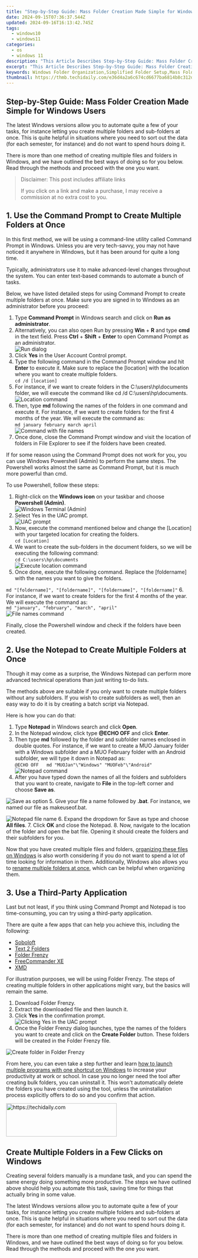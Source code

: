 ```yaml
---
title: "Step-by-Step Guide: Mass Folder Creation Made Simple for Windows Users"
date: 2024-09-15T07:36:37.544Z
updated: 2024-09-16T16:13:42.745Z
tags:
  - windows10
  - windows11
categories:
  - os
  - windows 11
description: "This Article Describes Step-by-Step Guide: Mass Folder Creation Made Simple for Windows Users"
excerpt: "This Article Describes Step-by-Step Guide: Mass Folder Creation Made Simple for Windows Users"
keywords: Windows Folder Organization,Simplified Folder Setup,Mass Folder Creation Guide,Easy Folders in Windows,Streamline File Management,Windows User Folder Tips,Quick Folder Making Pro
thumbnail: https://thmb.techidaily.com/e36d4a2a6c674cd6677ba6814b8c312dcb4a11aef63558c23c156a0dfc593865.jpg
---
```


## Step-by-Step Guide: Mass Folder Creation Made Simple for Windows Users

 The latest Windows versions allow you to automate quite a few of your tasks, for instance letting you create multiple folders and sub-folders at once. This is quite helpful in situations where you need to sort out the data (for each semester, for instance) and do not want to spend hours doing it.

 There is more than one method of creating multiple files and folders in Windows, and we have outlined the best ways of doing so for you below. Read through the methods and proceed with the one you want.

>  Disclaimer: This post includes affiliate links
>
>  If you click on a link and make a purchase, I may receive a commission at no extra cost to you.
>

## 1\. Use the Command Prompt to Create Multiple Folders at Once

 In this first method, we will be using a command-line utility called Command Prompt in Windows. Unless you are very tech-savvy, you may not have noticed it anywhere in Windows, but it has been around for quite a long time.

 Typically, administrators use it to make advanced-level changes throughout the system. You can enter text-based commands to automate a bunch of tasks.

 Below, we have listed detailed steps for using Command Prompt to create multiple folders at once. Make sure you are signed in to Windows as an administrator before you proceed:

1. Type **Command Prompt** in Windows search and click on **Run as administrator**.
2. Alternatively, you can also open Run by pressing **Win** \+ **R** and type **cmd** in the text field. Press **Ctrl** \+ **Shift** \+ **Enter** to open Command Prompt as an administrator.  
![Run dialog](https://static1.makeuseofimages.com/wordpress/wp-content/uploads/2021/12/accessing-cmd-through-run-box.jpg)
3. Click **Yes** in the User Account Control prompt.
4. Type the following command in the Command Prompt window and hit **Enter** to execute it. Make sure to replace the \[location\] with the location where you want to create multiple folders.  
`cd /d [location]`
5. For instance, if we want to create folders in the C:\\users\\hp\\documents folder, we will execute the command like cd /d C:\\users\\hp\\documents.  
![Location command](https://static1.makeuseofimages.com/wordpress/wp-content/uploads/2022/05/win11-cd-d-location-1.jpg)
6. Then, type **md** following the names of the folders in one command and execute it. For instance, if we want to create folders for the first 4 months of the year. We will execute the command as:  
`md january february march april`  
![Command with file names](https://static1.makeuseofimages.com/wordpress/wp-content/uploads/2022/05/win11-md-files.jpg)
7. Once done, close the Command Prompt window and visit the location of folders in File Explorer to see if the folders have been created.

 If for some reason using the Command Prompt does not work for you, you can use Windows Powershell (Admin) to perform the same steps. The Powershell works almost the same as Command Prompt, but it is much more powerful than cmd.

 To use Powershell, follow these steps:

1. Right-click on the **Windows icon** on your taskbar and choose **Powershell (Admin)**.  
![Windows Terminal (Admin)](https://static1.makeuseofimages.com/wordpress/wp-content/uploads/2022/03/windows-terminal.jpg)
2. Select Yes in the UAC prompt.  
![UAC prompt](https://static1.makeuseofimages.com/wordpress/wp-content/uploads/2022/05/win11-terminal-uac.jpg)
3. Now, execute the command mentioned below and change the \[Location\] with your targeted location for creating the folders.  
`cd [Location]`
4. We want to create the sub-folders in the document folders, so we will be executing the following command:  
`cd C:\users\hp\documents`  
![Execute location command](https://static1.makeuseofimages.com/wordpress/wp-content/uploads/2022/05/win11-terminal-cd-d-location.jpg)
5. Once done, execute the following command. Replace the \[foldername\] with the names you want to give the folders.  

`md "[foldername]", "[foldername]", "[foldername]", "[foldername]"`
6. For instance, if we want to create folders for the first 4 months of the year. We will execute the command as:  
`md "january", "february", "march", "april"`  
![File names command](https://static1.makeuseofimages.com/wordpress/wp-content/uploads/2022/05/win11-terminal-md-files.jpg)

 Finally, close the Powershell window and check if the folders have been created.

## 2\. Use the Notepad to Create Multiple Folders at Once

 Though it may come as a surprise, the Windows Notepad can perform more advanced technical operations than just writing to-do lists.

 The methods above are suitable if you only want to create multiple folders without any subfolders. If you wish to create subfolders as well, then an easy way to do it is by creating a batch script via Notepad.

 Here is how you can do that:

1. Type **Notepad** in Windows search and click **Open**.
2. In the Notepad window, click type **@ECHO OFF** and click **Enter**.
3. Then type **md** followed by the folder and subfolder names enclosed in double quotes. For instance, if we want to create a MUO January folder with a Windows subfolder and a MUO February folder with an Android subfolder, we will type it down in Notepad as:  
`@ECHO OFF  
md "MUOJan"\"Windows" "MUOFeb"\"Android"`  
![Notepad command](https://static1.makeuseofimages.com/wordpress/wp-content/uploads/2022/05/win11-notepad-command.jpg)
4. After you have typed down the names of all the folders and subfolders that you want to create, navigate to **File** in the top-left corner and choose **Save as**.  

![Save as option](https://static1.makeuseofimages.com/wordpress/wp-content/uploads/2022/05/notepad-save-as.jpg)
5. Give your file a name followed by **.bat**. For instance, we named our file as makeuseof.bat.  

![Notepad file name](https://static1.makeuseofimages.com/wordpress/wp-content/uploads/2022/05/notepad-file-name.jpg)
6. Expand the dropdown for Save as type and choose **All files**.
7. Click **OK** and close the Notepad.
8. Now, navigate to the location of the folder and open the bat file. Opening it should create the folders and their subfolders for you.

 Now that you have created multiple files and folders, [organizing these files on Windows](https://www.makeuseof.com/tag/automatically-organize-files-windows/) is also worth considering if you do not want to spend a lot of time looking for information in them. Additionally, Windows also allows you to [rename multiple folders at once](https://www.makeuseof.com/cool-folder-tips-windows/), which can be helpful when organizing them.

## 3\. Use a Third-Party Application

 Last but not least, if you think using Command Prompt and Notepad is too time-consuming, you can try using a third-party application.

 There are quite a few apps that can help you achieve this, including the following:

* [Soboloft](https://www.sobolsoft.com/file-management.htm)
* [Text 2 Folders](https://www.softpedia.com/get/System/File-Management/Text-2-Folders.shtml)
* [Folder Frenzy](https://www.softpedia.com/get/System/File-Management/Folder-Frenzy.shtml)
* [FreeCommander XE](https://freecommander.com/en/summary/)
* [XMD](https://www.softpedia.com/get/System/File-Management/XMD.shtml)

 For illustration purposes, we will be using Folder Frenzy. The steps of creating multiple folders in other applications might vary, but the basics will remain the same.

1. Download Folder Frenzy.
2. Extract the downloaded file and then launch it.
3. Click **Yes** in the confirmation prompt.  
![Clicking Yes in the UAC prompt](https://static1.makeuseofimages.com/wordpress/wp-content/uploads/2022/05/folder-frenzy-agreement.jpg)
4. Once the Folder Frenzy dialog launches, type the names of the folders you want to create and click on the **Create Folder** button. These folders will be created in the Folder Frenzy file.  

![Create folder in Folder Frenzy](https://static1.makeuseofimages.com/wordpress/wp-content/uploads/2022/05/folder-frenzy-create-folder.jpg)

 From here, you can even take a step further and learn [how to launch multiple programs with one shortcut on Windows](https://www.makeuseof.com/tag/launch-multiple-programs-single-shortcut-using-batch-file/) to increase your productivity at work or school. In case you no longer need the tool after creating bulk folders, you can uninstall it. This won't automatically delete the folders you have created using the tool, unless the uninstallation process explicitly offers to do so and you confirm that action.

<!-- affiliate ads begin -->
<a href="https://wigfever.sjv.io/c/5597632/2005183/22899" target="_top" id="2005183">
  <img src="//a.impactradius-go.com/display-ad/22899-2005183" border="0" alt="https://techidaily.com" width="300" height="90"/>
</a>
<img height="0" width="0" src="https://wigfever.sjv.io/i/5597632/2005183/22899" style="position:absolute;visibility:hidden;" border="0" />
<!-- affiliate ads end -->

## Create Multiple Folders in a Few Clicks on Windows

 Creating several folders manually is a mundane task, and you can spend the same energy doing something more productive. The steps we have outlined above should help you automate this task, saving time for things that actually bring in some value.

 The latest Windows versions allow you to automate quite a few of your tasks, for instance letting you create multiple folders and sub-folders at once. This is quite helpful in situations where you need to sort out the data (for each semester, for instance) and do not want to spend hours doing it.

 There is more than one method of creating multiple files and folders in Windows, and we have outlined the best ways of doing so for you below. Read through the methods and proceed with the one you want.

<ins class="adsbygoogle"
      style="display:block"
      data-ad-client="ca-pub-7571918770474297"
      data-ad-slot="8358498916"
      data-ad-format="auto"
      data-full-width-responsive="true"></ins>
    



